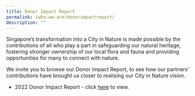 ```yaml
---
title: Donor Impact Report
permalink: /who-we-are/donorimpactreport/
description: ""
---
```

Singapore’s transformation into a City in Nature is made possible by the contributions of all who play a part in safeguarding our natural heritage, fostering stronger ownership of our local flora and fauna and providing opportunities for many to connect with nature.

We invite you to browse our Donor Impact Report, to see how our partners' contributions have brought us closer to realising our City in Nature vision. 

*  2022 Donor Impact Report - click [here](/files/GCF%20Donor%20Impact%20Report_2022-compressed.pdf) to view.